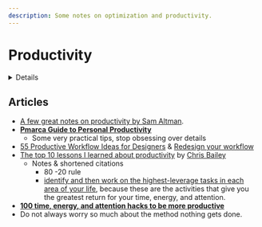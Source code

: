 ```yaml
---
description: Some notes on optimization and productivity.
---
```


# Productivity
<spoiler><details> Fold</details>   </spoiler>
## Articles

* [A few great notes on productivity by Sam Altman](http://blog.samaltman.com/productivity). 
* [**Pmarca Guide to Personal Productivity**](https://pmarchive.com/guide_to_personal_productivity.html)
  * Some very practical tips, stop obsessing over details
* [55 Productive Workflow Ideas for Designers](https://design.tutsplus.com/articles/55-time-saving-productive-workflow-tips-for-designers--cms-23401) & [Redesign your workflow](https://business.tutsplus.com/tutorials/get-more-flow-sort-and-schedule-your-tasks-by-creative-energy-level--cms-24271)
* [The top 10 lessons I learned about productivity](https://alifeofproductivity.com/top-lessons-learned-a-year-of-productivity) by [Chris Bailey](https://alifeofproductivity.com/author/chris/)
  * Notes & shortened citations
    * 80 -20 rule
    * [identify and then work on the highest-leverage tasks in each area of your life](https://alifeofproductivity.com/how-to-determine-highest-leverage-activities-work/), because these are the activities that give you the greatest return for your time, energy, and attention.
* [**100 time, energy, and attention hacks to be more productive**](https://alifeofproductivity.com/100-time-energy-attention-hacks-will-make-productive/)
*  Do not always worry so much about the method nothing gets done. 

